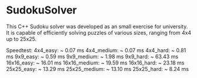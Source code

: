 # SudokuSolver
 This C++ Sudoku solver was developed as an small exercise for university. It is capable of efficiently solving puzzles of various sizes, ranging from 4x4 up to 25x25.


Speedtest:
4x4_easy:     ~  0.07 ms
4x4_medium:   ~  0.07 ms
4x4_hard:     ~  0.81 ms
9x9_easy:     ~  0.59 ms
9x9_medium:   ~  1.98 ms
9x9_hard:     ~ 63.43 ms
16x16_easy:   ~ 16.01 ms
16x16_medium: ~ 19.59 ms
16x16_hard:   ~ 23.18 ms
25x25_easy:   ~ 13.29 ms
25x25_medium: ~ 13.10 ms
25x25_hard:   ~  8.24 ms
